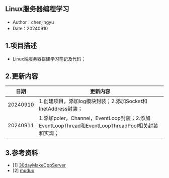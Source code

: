 ## Linux服务器编程学习
 - Author：chenjingyu
 - Date：20240910

## 1.项目描述
 - Linux端服务器搭建学习笔记及代码；

## 2.更新内容
日期 | 更新内容
--|--
20240910 | 1.创建项目，添加log模块封装；2.添加Socket和InetAddress封装；
20240911 | 1.添加poler，Channel，EventLoop封装；2.添加EventLoopThread和EventLoopThreadPool相关封装和实现；


## 3.参考资料
 - [1] [30dayMakeCppServer](https://github.com/yuesong-feng/30dayMakeCppServer)
 - [2] [muduo](https://github.com/chenshuo/muduo)

